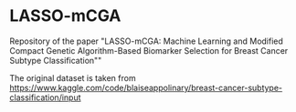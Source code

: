 # LASSO-mCGA
Repository of the paper "LASSO-mCGA: Machine Learning and Modified Compact Genetic Algorithm-Based Biomarker Selection for Breast Cancer Subtype Classification""

The original dataset is taken from https://www.kaggle.com/code/blaiseappolinary/breast-cancer-subtype-classification/input
